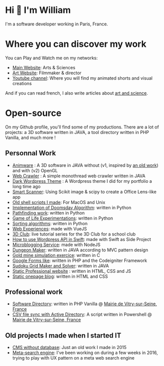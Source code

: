 # Hi 👋 I'm William

I'm a software developer working in Paris, France.

# Where you can discover my work

You can Play and Watch me on my networks:

- [Main Website](https://www.griffure.com): Arts & Sciences
- [Art Website](https://www.WilliamArnoClement.com): Filmmaker & director
- [Youtube channel](https://www.youtube.com/@GRIFFURE): Where you will find my animated shorts and visual creations

And if you can read french, I also write articles about [art and science](https://www.griffure.com/blog).

# Open-source

On my Github profile, you'll find some of my productions. There are a lot of projects: a 3D software written in JAVA, a tool directory written in PHP Vanilla, and much more ! 

## Personnal Work 

- [Animware](https://github.com/Williamarnoclement/Animware) : A 3D software in JAVA without (v1, inspired by [an old work](https://github.com/Williamarnoclement/Renderer)) and with (v2) OpenGL
- [Web Crawler](https://github.com/Williamarnoclement/Crawler) : A simple monothread web crawler written in JAVA
- [Dark Wordpress Theme](https://github.com/Williamarnoclement/dark_bigscreen_wp_theme) : A Wordpress theme I did for my portfolio a long time ago
- [Smart Scanner](https://github.com/Williamarnoclement/Scanner-Intelligent): Using Scikit image & scipy to create a Office Lens-like app
- [Old shell scripts I made](https://github.com/Williamarnoclement/old_shell_scripts): For MacOS and Unix
- [Implementation of Doomsday Algorithm](https://github.com/Williamarnoclement/tp-doomsday-rule): written in Python
- [Pathfinding work](https://github.com/Williamarnoclement/tp-plus-court-chemin): written in Python
- [Game of Life Experimentations](https://github.com/Williamarnoclement/tp-game-of-life): written in Python
- [Sorting algorithms](https://github.com/Williamarnoclement/tp-algo-tri): written in Python
- [Web Experiences](https://github.com/Williamarnoclement/ChristmasForce): made with VueJS
- [3D Club](https://github.com/Williamarnoclement/Club_3D_Cnam_ENJMIN): live tutorial series for the 3D Club for a school club
- [How to use Wordpress API in Swift](https://github.com/Williamarnoclement/Use_Wordpress_API_in_Swift): made with Swift as Side Project
- [Microblogging Service](https://github.com/Williamarnoclement/Application_web_Microblogging): made with NodeJS
- [Dungeon Maker](https://github.com/Williamarnoclement/Dungeon_Maker): written in JAVA according to MVC pattern design
- [Gold mine simulation exercice](https://github.com/Williamarnoclement/Mine_d_or): written in C
- [Google Forms like](https://github.com/Williamarnoclement/QuizzMe): written in PHP and the Codeigniter Framework
- [Sudoku Grid Maker and Solver](https://github.com/Williamarnoclement/Sudoku): written in JAVA
- [Static Professional website](https://github.com/Williamarnoclement/Site-Internet-Professionnel) : written in HTML, CSS and JS
- [Static onepage blog](https://github.com/Williamarnoclement/onepage-blog): written in HTML and CSS

## Professional work

- [Software Directory](https://github.com/Williamarnoclement/Apperture): written in PHP Vanilla @ [Mairie de Vitry-sur-Seine, France](https://www.vitry94.fr)
- [CSV file sync with Active Directory](https://github.com/Williamarnoclement/PowerSynchro): A script written in Powershell @ [Mairie de Vitry-sur-Seine, France](https://www.vitry94.fr)


## Old projects I made when I started IT

- [CMS without database](https://github.com/Williamarnoclement/Simple-CMS-Without-DB): Just an old work I made in 2015
- [Meta-search engine](https://github.com/Williamarnoclement/Summiz): I've been working on during a few weeks in 2016, trying to play with UX pattern on a meta web search engine
